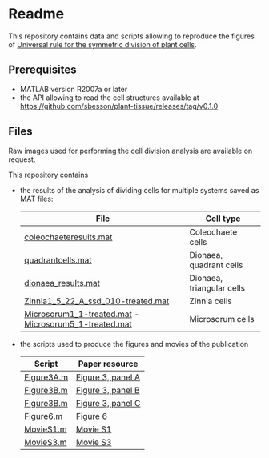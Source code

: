 Readme
======

This repository contains data and scripts allowing to reproduce the figures of
[Universal rule for the symmetric division of plant cells](https://doi.org/10.1073/pnas.1011866108).

Prerequisites
-------------

*   MATLAB version R2007a or later
*   the API allowing to read the cell structures available at
    https://github.com/sbesson/plant-tissue/releases/tag/v0.1.0

Files
-----

Raw images used for performing the cell division analysis are available on request.

This repository contains

*   the results of the analysis of dividing cells for multiple systems saved as MAT files:

    | File | Cell type |
    |--------|----------------|
    | [coleochaeteresults.mat](coleochaeteresults.mat) | Coleochaete cells |
    | [quadrantcells.mat](quadrantcells.mat) | Dionaea, quadrant cells |
    | [dionaea_results.mat](dionaea_results.mat) | Dionaea, triangular cells |
    | [Zinnia1_5_22_A_ssd_010-treated.mat](Zinnia1_5_22_A_ssd_010-treated.mat) | Zinnia cells |
    | [Microsorum1_1-treated.mat](Microsorum1_1-treated.mat) - [Microsorum5_1-treated.mat](Microsorum5_1-treated.mat) | Microsorum cells |


*   the scripts used to produce the figures and movies of the publication

    | Script | Paper resource |
    |--------|----------------|
    | [Figure3A.m](Figure3A.m) | [Figure 3, panel A](http://www.pnas.org/content/108/15/6294#F3) |
    | [Figure3B.m](Figure3B.m) | [Figure 3, panel B](http://www.pnas.org/content/108/15/6294#F3) |
    | [Figure3B.m](Figure3C.m) | [Figure 3, panel C](http://www.pnas.org/content/108/15/6294#F3) |
    | [Figure6.m](Figure6.m) | [Figure 6](http://www.pnas.org/content/108/15/6294#F6) |
    | [MovieS1.m](MovieS3.m) | [Movie S1](http://www.pnas.org/content/108/15/6294/tab-figures-data) |
    | [MovieS3.m](MovieS3.m) | [Movie S3](http://www.pnas.org/content/108/15/6294/tab-figures-data) |
